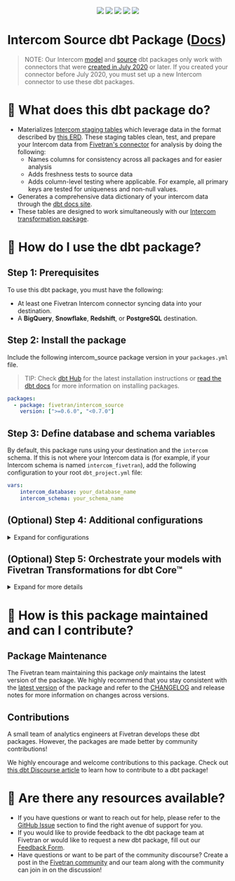 <p align="center">
    <a alt="License"
        href="https://github.com/fivetran/dbt_intercom_source/blob/main/LICENSE">
        <img src="https://img.shields.io/badge/License-Apache%202.0-blue.svg" /></a>
    <a alt="dbt-core">
        <img src="https://img.shields.io/badge/dbt_Core™_version->=1.3.0_,<2.0.0-orange.svg" /></a>
    <a alt="Maintained?">
        <img src="https://img.shields.io/badge/Maintained%3F-yes-green.svg" /></a>
    <a alt="PRs">
        <img src="https://img.shields.io/badge/Contributions-welcome-blueviolet" /></a>
    <a alt="Fivetran Quickstart Compatible"
        href="https://fivetran.com/docs/transformations/dbt/quickstart">
        <img src="https://img.shields.io/badge/Fivetran_Quickstart_Compatible%3F-yes-green.svg" /></a>
</p>

# Intercom Source dbt Package ([Docs](https://fivetran.github.io/dbt_intercom_source/))

> NOTE: Our Intercom [model](https://github.com/fivetran/dbt_intercom) and [source](https://github.com/fivetran/dbt_intercom_source) dbt packages only work with connectors that were [created in July 2020](https://fivetran.com/docs/applications/intercom/changelog) or later. If you created your connector before July 2020, you must set up a new Intercom connector to use these dbt packages.

# 📣 What does this dbt package do?
<!--section="intercom_source_model"-->
- Materializes [Intercom staging tables](https://fivetran.github.io/dbt_intercom_source/#!/overview/intercom_source/models/?g_v=1&g_e=seeds) which leverage data in the format described by [this ERD](https://fivetran.com/docs/applications/intercom#schemainformation). These staging tables clean, test, and prepare your Intercom data from [Fivetran's connector](https://fivetran.com/docs/applications/intercom) for analysis by doing the following:
  - Names columns for consistency across all packages and for easier analysis
  - Adds freshness tests to source data
  - Adds column-level testing where applicable. For example, all primary keys are tested for uniqueness and non-null values.
- Generates a comprehensive data dictionary of your intercom data through the [dbt docs site](https://fivetran.github.io/dbt_intercom_source/).
- These tables are designed to work simultaneously with our [Intercom transformation package](https://github.com/fivetran/dbt_intercom).
<!--section-end-->

# 🎯 How do I use the dbt package?
## Step 1: Prerequisites
To use this dbt package, you must have the following:
- At least one Fivetran Intercom connector syncing data into your destination. 
- A **BigQuery**, **Snowflake**, **Redshift**, or **PostgreSQL** destination.
## Step 2: Install the package
Include the following intercom_source package version in your `packages.yml` file.
> TIP: Check [dbt Hub](https://hub.getdbt.com/) for the latest installation instructions or [read the dbt docs](https://docs.getdbt.com/docs/package-management) for more information on installing packages.
```yaml
packages:
  - package: fivetran/intercom_source
    version: [">=0.6.0", "<0.7.0"]
```
## Step 3: Define database and schema variables
By default, this package runs using your destination and the `intercom` schema. If this is not where your Intercom data is (for example, if your Intercom schema is named `intercom_fivetran`), add the following configuration to your root `dbt_project.yml` file:

```yml
vars:
    intercom_database: your_database_name
    intercom_schema: your_schema_name
```
## (Optional) Step 4: Additional configurations
<details><summary>Expand for configurations</summary>

### Passthrough Columns

This package includes all source columns defined in the macros folder. If you want to include custom fields in this package, you can add more columns using our pass-through column variables.

```yml
# dbt_project.yml

...
vars:
  intercom__company_history_pass_through_columns: [company_custom_field_1, company_custom_field_2]
  intercom__contact_history_pass_through_columns: [super_cool_contact_field]
  intercom__conversation_history_pass_through_columns: [another_custom_field, another_custom_field_2]
```

### Disabling Models
This package includes Intercom's `company tag`, `contact tag`, `contact company`,`conversation tag`, `team` and `team admin` mapping tables.

It's possible that your connector does not sync every table that this package expects. If your syncs exclude certain tables, it is because you either don't use that functionality or actively excluded some tables from your syncs. To disable the corresponding functionality in the package, you must add the relevant variables. By default, the package assumes that all variables are true. Add variables for only the tables you want to disable. 

```yml
# dbt_project.yml

...
vars:
  intercom__using_contact_company: False
  intercom__using_company_tags: False
  intercom__using_contact_tags: False
  intercom__using_conversation_tags: False
  intercom__using_team: False
```

### Changing the Build Schema
By default this package will build the Intercom staging models within a schema titled (`<target_schema>` + `_stg_intercom`) in your target database. If this is not where you would like your Intercom staging data to be written to, add the following configuration to your `dbt_project.yml` file:

```yml
# dbt_project.yml

...
models:
    intercom_source:
      +schema: my_new_schema_name # leave blank for just the target_schema
```
</details>

## (Optional) Step 5: Orchestrate your models with Fivetran Transformations for dbt Core™
<details><summary>Expand for more details</summary>

Fivetran offers the ability for you to orchestrate your dbt project through [Fivetran Transformations for dbt Core™](https://fivetran.com/docs/transformations/dbt). Learn how to set up your project for orchestration through Fivetran in our [Transformations for dbt Core™ setup guides](https://fivetran.com/docs/transformations/dbt#setupguide).
    
# 🔍 Does this package have dependencies?
This dbt package is dependent on the following dbt packages. Please be aware that these dependencies are installed by default within this package. For more information on the following packages, refer to the [dbt hub](https://hub.getdbt.com/) site.
> IMPORTANT: If you have any of these dependent packages in your own `packages.yml` file, we highly recommend that you remove them from your root `packages.yml` to avoid package version conflicts.
```yml
packages:
    - package: fivetran/fivetran_utils
      version: [">=0.4.0", "<0.5.0"]

    - package: dbt-labs/dbt_utils
      version: [">=1.0.0", "<2.0.0"]

    - package: calogica/dbt_expectations
      version: [">=0.8.0", "<0.9.0"]
```
### Change the source table references
If an individual source table has a different name than the package expects, add the table name as it appears in your destination to the respective variable:
> IMPORTANT: See this project's [`dbt_project.yml`](https://github.com/fivetran/dbt_intercom_source/blob/main/dbt_project.yml) variable declarations to see the expected names.
    
```yml
vars:
    intercom_<default_source_table_name>_identifier: your_table_name
```
</details>

# 🙌 How is this package maintained and can I contribute?
## Package Maintenance
The Fivetran team maintaining this package _only_ maintains the latest version of the package. We highly recommend that you stay consistent with the [latest version](https://hub.getdbt.com/fivetran/intercom_source/latest/) of the package and refer to the [CHANGELOG](https://github.com/fivetran/dbt_intercom_source/blob/main/CHANGELOG.md) and release notes for more information on changes across versions.

## Contributions
A small team of analytics engineers at Fivetran develops these dbt packages. However, the packages are made better by community contributions! 

We highly encourage and welcome contributions to this package. Check out [this dbt Discourse article](https://discourse.getdbt.com/t/contributing-to-a-dbt-package/657) to learn how to contribute to a dbt package!

# 🏪 Are there any resources available?
- If you have questions or want to reach out for help, please refer to the [GitHub Issue](https://github.com/fivetran/dbt_intercom_source/issues/new/choose) section to find the right avenue of support for you.
- If you would like to provide feedback to the dbt package team at Fivetran or would like to request a new dbt package, fill out our [Feedback Form](https://www.surveymonkey.com/r/DQ7K7WW).
- Have questions or want to be part of the community discourse? Create a post in the [Fivetran community](https://community.fivetran.com/t5/user-group-for-dbt/gh-p/dbt-user-group) and our team along with the community can join in on the discussion!
